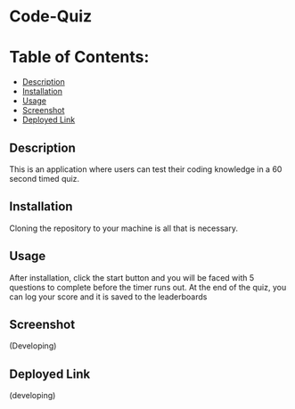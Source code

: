 # Code-Quiz

# Table of Contents:
* [Description](#description)
* [Installation](#installation)
* [Usage](#usage)
* [Screenshot](#screenshot)
* [Deployed Link](#deployed-link)

## Description
This is an application where users can test their coding knowledge in a 60 second timed quiz.

## Installation
Cloning the repository to your machine is all that is necessary.

## Usage
After installation, click the start button and you will be faced with 5 questions to complete before the timer runs out. At the end of the quiz, you can log your score and it is saved to the leaderboards

## Screenshot 
(Developing)

## Deployed Link
(developing)